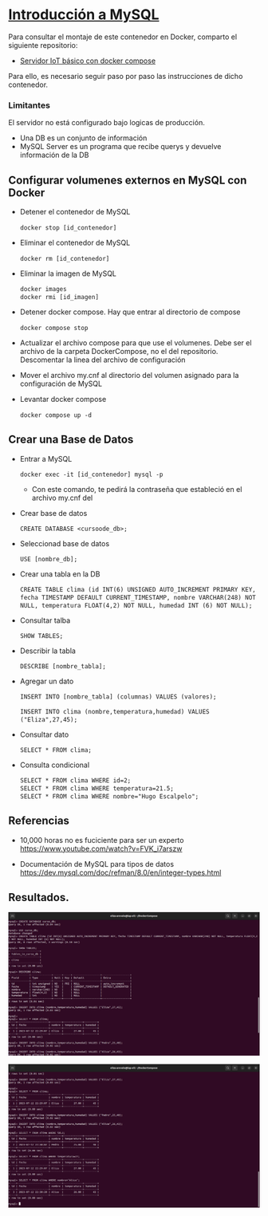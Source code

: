 # [Introducción a MySQL](https://edu.codigoiot.com/course/view.php?id=1001)

Para consultar el montaje de este contenedor en Docker, comparto el siguiente repositorio: 

- [Servidor IoT básico con docker compose](https://github.com/codigo-iot/servidor-IoT-basico-docker-compose/tree/main)

Para ello, es necesario seguir paso por paso las instrucciones de dicho contenedor.

### Limitantes
El servidor no está configurado bajo logicas de producción.


- Una DB es un conjunto de información
- MySQL Server es un programa que recibe querys y devuelve información de la DB

## Configurar volumenes externos en MySQL con Docker

- Detener el contenedor de MySQL

	```docker stop [id_contenedor]```
	
- Eliminar el contenedor de MySQL

	```docker rm [id_contenedor]```
	
- Eliminar la imagen de MySQL

	```
	docker images
	docker rmi [id_imagen]
	```
- Detener docker compose. Hay que entrar al directorio de compose

	```docker compose stop```
	

- Actualizar el archivo compose para que use el volumenes. Debe ser el archivo de la carpeta DockerCompose, no el del repositorio. Descomentar la linea del archivo de configuración

- Mover el archivo my.cnf al directorio del volumen asignado para la configuración de MySQL

- Levantar docker compose

	```docker compose up -d```

## Crear una Base de Datos

- Entrar a MySQL

	```
	docker exec -it [id_contenedor] mysql -p
	```

    - Con este comando, te pedirá la contraseña que estableció en el archivo my.cnf del 
- Crear base de datos

	```
	CREATE DATABASE <cursoode_db>;
	```

- Seleccionad base de datos

	```
	USE [nombre_db];
	```
	
- Crear una tabla en la DB

	```
	CREATE TABLE clima (id INT(6) UNSIGNED AUTO_INCREMENT PRIMARY KEY, fecha TIMESTAMP DEFAULT CURRENT_TIMESTAMP, nombre VARCHAR(248) NOT NULL, temperatura FLOAT(4,2) NOT NULL, humedad INT (6) NOT NULL);
	```

- Consultar talba

	```
	SHOW TABLES;
	```
- Describir la tabla

	```
	DESCRIBE [nombre_tabla];
	
- Agregar un dato

	```
	INSERT INTO [nombre_tabla] (columnas) VALUES (valores);
	```
	
	```
	INSERT INTO clima (nombre,temperatura,humedad) VALUES ("Eliza",27,45);
	```
	
- Consultar dato

	```
	SELECT * FROM clima;
	```
- Consulta condicional

	```
	SELECT * FROM clima WHERE id=2;
	SELECT * FROM clima WHERE temperatura=21.5;
	SELECT * FROM clima WHERE nombre="Hugo Escalpelo";
	```

## Referencias

- 10,000 horas no es fuciciente para ser un experto https://www.youtube.com/watch?v=FVK_i7arszw

- Documentación de MySQL para tipos de datos https://dev.mysql.com/doc/refman/8.0/en/integer-types.html

## Resultados.

![](https://github.com/elizabeth-arevalo/Ejercicios-Codigo-IoT/blob/main/img/mysql1-1.png)

![](https://github.com/elizabeth-arevalo/Ejercicios-Codigo-IoT/blob/main/img/mysql1-2.png)